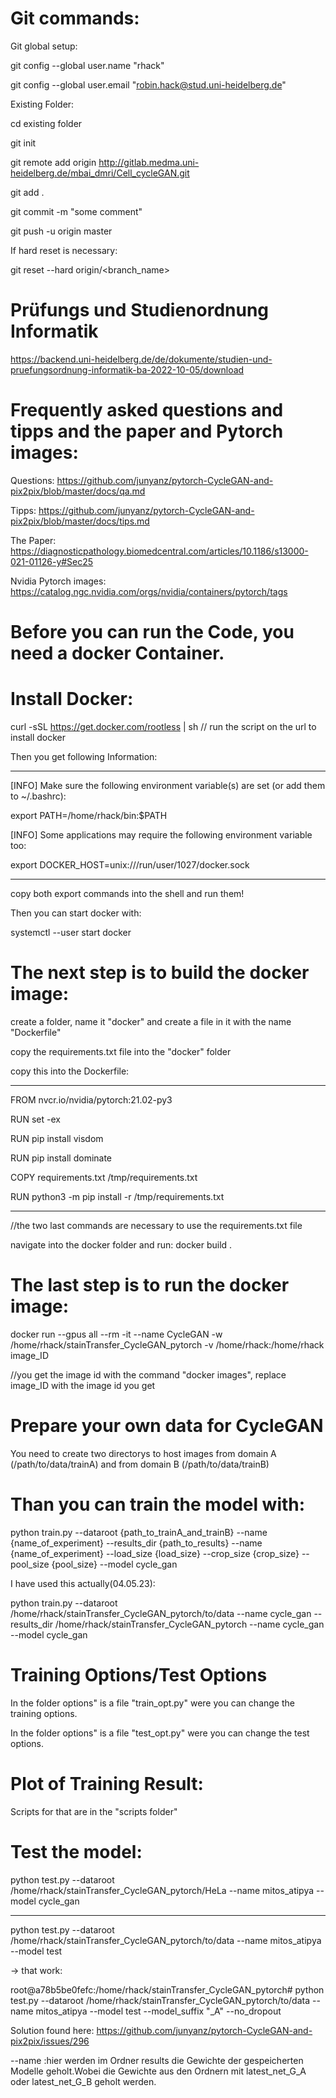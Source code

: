# Git commands:
Git global setup:

git config --global user.name "rhack"

git config --global user.email "robin.hack@stud.uni-heidelberg.de"

Existing Folder:

cd existing folder 

git init

git remote add origin http://gitlab.medma.uni-heidelberg.de/mbai_dmri/Cell_cycleGAN.git

git add .

git commit -m "some comment"

git push -u origin master

If hard reset is necessary:

git reset --hard origin/<branch_name>

# Prüfungs und Studienordnung Informatik

https://backend.uni-heidelberg.de/de/dokumente/studien-und-pruefungsordnung-informatik-ba-2022-10-05/download

# Frequently asked questions and tipps and the paper and Pytorch images:

Questions: https://github.com/junyanz/pytorch-CycleGAN-and-pix2pix/blob/master/docs/qa.md

Tipps: https://github.com/junyanz/pytorch-CycleGAN-and-pix2pix/blob/master/docs/tips.md

The Paper: https://diagnosticpathology.biomedcentral.com/articles/10.1186/s13000-021-01126-y#Sec25

Nvidia Pytorch images: https://catalog.ngc.nvidia.com/orgs/nvidia/containers/pytorch/tags

# Before you can run the Code, you need a docker Container.

# Install Docker:

curl -sSL https://get.docker.com/rootless | sh    // run the script on the url to install docker

Then you get following Information:

_____________________________________________________________________________________________

[INFO] Make sure the following environment variable(s) are set (or add them to ~/.bashrc):

export PATH=/home/rhack/bin:$PATH

[INFO] Some applications may require the following environment variable too:

export DOCKER_HOST=unix:///run/user/1027/docker.sock

___________________________________________________________________________________________________

copy both export commands into the shell and run them!

Then you can start docker with:

systemctl --user start docker

# The next step is to build the docker image:

create a folder, name it "docker" and create a file in it with the name "Dockerfile"

copy the requirements.txt file into the "docker" folder

copy this into the Dockerfile:

_________________________________________

FROM nvcr.io/nvidia/pytorch:21.02-py3

RUN set -ex

RUN pip install visdom

RUN pip install dominate

COPY requirements.txt /tmp/requirements.txt

RUN python3 -m pip install -r /tmp/requirements.txt
_______________________________________________________

//the two last commands are necessary to use the requirements.txt file

navigate into the docker folder and run: docker build .

# The last step is to run the docker image:

docker run --gpus all --rm -it --name CycleGAN -w /home/rhack/stainTransfer_CycleGAN_pytorch -v /home/rhack:/home/rhack image_ID

//you get the image id with the command "docker images", replace image_ID with the image id you get

# Prepare your own data for CycleGAN

You need to create two directorys to host images from domain A (/path/to/data/trainA) and from domain B (/path/to/data/trainB)

# Than you can train the model with:

python train.py --dataroot {path_to_trainA_and_trainB} --name {name_of_experiment} --results_dir {path_to_results} --name {name_of_experiment} --load_size {load_size} --crop_size {crop_size} --pool_size {pool_size} --model cycle_gan

I have used this actually(04.05.23):

python train.py --dataroot /home/rhack/stainTransfer_CycleGAN_pytorch/to/data --name cycle_gan --results_dir /home/rhack/stainTransfer_CycleGAN_pytorch --name cycle_gan  --model cycle_gan

# Training Options/Test Options

In the folder options" is a file "train_opt.py" were you can change the training options.

In the folder options" is a file "test_opt.py" were you can change the test options.

# Plot of Training Result:

Scripts for that are in the "scripts folder"

# Test the model:

python test.py --dataroot /home/rhack/stainTransfer_CycleGAN_pytorch/HeLa --name mitos_atipya --model cycle_gan

_______________________________________________________________________________________________________________________________________________________

python test.py --dataroot /home/rhack/stainTransfer_CycleGAN_pytorch/to/data --name mitos_atipya --model test

-> that work:

root@a78b5be0fefc:/home/rhack/stainTransfer_CycleGAN_pytorch# python test.py --dataroot /home/rhack/stainTransfer_CycleGAN_pytorch/to/data --name mitos_atipya --model test --model_suffix "_A" --no_dropout

Solution found here:
https://github.com/junyanz/pytorch-CycleGAN-and-pix2pix/issues/296



--name :hier werden im Ordner results die Gewichte der gespeicherten Modelle geholt.Wobei die Gewichte aus den Ordnern mit latest_net_G_A oder latest_net_G_B geholt werden.
